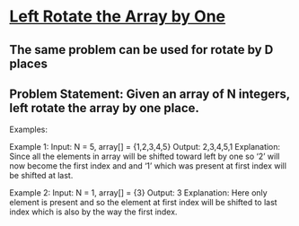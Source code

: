 # [Left Rotate the Array by One](https://takeuforward.org/data-structure/left-rotate-the-array-by-one/)
## The same problem can be used for rotate by D places
## Problem Statement: Given an array of N integers, left rotate the array by one place.

Examples:

Example 1:
Input: N = 5, array[] = {1,2,3,4,5}
Output: 2,3,4,5,1
Explanation: 
Since all the elements in array will be shifted 
toward left by one so ‘2’ will now become the 
first index and and ‘1’ which was present at 
first index will be shifted at last.


Example 2:
Input: N = 1, array[] = {3}
Output: 3
Explanation: Here only element is present and so 
the element at first index will be shifted to 
last index which is also by the way the first index.